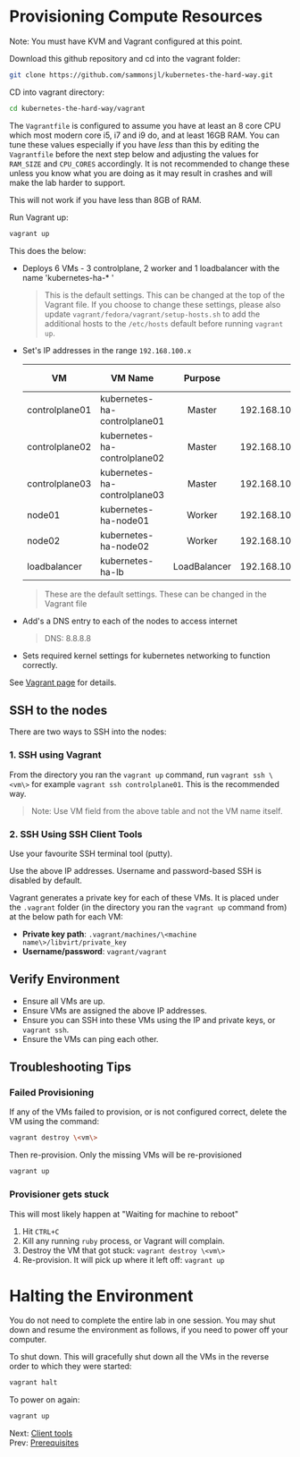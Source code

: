 # Provisioning Compute Resources

Note: You must have KVM and Vagrant configured at this point.

Download this github repository and cd into the vagrant folder:

```bash
git clone https://github.com/sammonsjl/kubernetes-the-hard-way.git
```

CD into vagrant directory:

```bash
cd kubernetes-the-hard-way/vagrant
```

The `Vagrantfile` is configured to assume you have at least an 8 core CPU which most modern core i5, i7 and i9 do, and at least 16GB RAM. You can tune these values especially if you have *less* than this by editing the `Vagrantfile` before the next step below and adjusting the values for `RAM_SIZE` and `CPU_CORES` accordingly. It is not recommended to change these unless you know what you are doing as it may result in crashes and will make the lab harder to support.

This will not work if you have less than 8GB of RAM.

Run Vagrant up:

```bash
vagrant up
```


This does the below:

- Deploys 6 VMs - 3 controlplane, 2 worker and 1 loadbalancer with the name 'kubernetes-ha-* '
    > This is the default settings. This can be changed at the top of the Vagrant file.
    > If you choose to change these settings, please also update `vagrant/fedora/vagrant/setup-hosts.sh`
    > to add the additional hosts to the `/etc/hosts` default before running `vagrant up`.

- Set's IP addresses in the range `192.168.100.x`

    | VM            |  VM Name               | Purpose       | IP            | Forwarded Port   | RAM  |
    | ------------  | ---------------------- |:-------------:| -------------:| ----------------:|-----:|
    | controlplane01      | kubernetes-ha-controlplane01 | Master        | 192.168.100.11 |     2711         | 2048 |
    | controlplane02      | kubernetes-ha-controlplane02 | Master        | 192.168.100.12 |     2712         | 1024 |
    | controlplane03      | kubernetes-ha-controlplane03 | Master        | 192.168.100.13 |     2713         | 1024 |
    | node01      | kubernetes-ha-node01 | Worker        | 192.168.100.21 |     2721         | 512  |
    | node02      | kubernetes-ha-node02 | Worker        | 192.168.100.22 |     2722         | 1024 |
    | loadbalancer  | kubernetes-ha-lb       | LoadBalancer  | 192.168.100.30 |     2730         | 1024 |

    > These are the default settings. These can be changed in the Vagrant file

- Add's a DNS entry to each of the nodes to access internet
    > DNS: 8.8.8.8

- Sets required kernel settings for kubernetes networking to function correctly.

See [Vagrant page](../../vagrant/README.md) for details.

## SSH to the nodes

There are two ways to SSH into the nodes:

### 1. SSH using Vagrant

  From the directory you ran the `vagrant up` command, run `vagrant ssh \<vm\>` for example `vagrant ssh controlplane01`. This is the recommended way.
  > Note: Use VM field from the above table and not the VM name itself.

### 2. SSH Using SSH Client Tools

Use your favourite SSH terminal tool (putty).

Use the above IP addresses. Username and password-based SSH is disabled by default.

Vagrant generates a private key for each of these VMs. It is placed under the `.vagrant` folder (in the directory you ran the `vagrant up` command from) at the below path for each VM:

- **Private key path**: `.vagrant/machines/\<machine name\>/libvirt/private_key`
- **Username/password**: `vagrant/vagrant`


## Verify Environment

- Ensure all VMs are up.
- Ensure VMs are assigned the above IP addresses.
- Ensure you can SSH into these VMs using the IP and private keys, or `vagrant ssh`.
- Ensure the VMs can ping each other.

## Troubleshooting Tips

### Failed Provisioning

If any of the VMs failed to provision, or is not configured correct, delete the VM using the command:

```bash
vagrant destroy \<vm\>
```

Then re-provision. Only the missing VMs will be re-provisioned

```bash
vagrant up
```

### Provisioner gets stuck

This will most likely happen at "Waiting for machine to reboot"

1. Hit `CTRL+C`
1. Kill any running `ruby` process, or Vagrant will complain.
1. Destroy the VM that got stuck: `vagrant destroy \<vm\>`
1. Re-provision. It will pick up where it left off: `vagrant up`

# Halting the Environment

You do not need to complete the entire lab in one session. You may shut down and resume the environment as follows, if you need to power off your computer.

To shut down. This will gracefully shut down all the VMs in the reverse order to which they were started:

```bash
vagrant halt
```

To power on again:

```bash
vagrant up
```

Next: [Client tools](03-client-tools.md)<br>
Prev: [Prerequisites](01-prerequisites.md)
